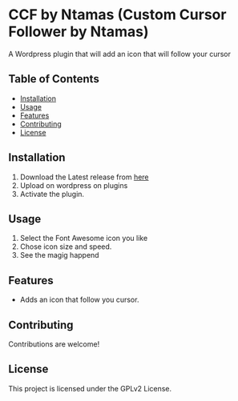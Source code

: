 ﻿# CCF by Ntamas (Custom Cursor Follower by Ntamas)

A Wordpress plugin that will add an icon that will follow your cursor

## Table of Contents

- <a href="#installation">Installation</a>
- <a href="#usage">Usage</a>
- <a href="#features">Features </a>
- <a href="#contributing">Contributing </a>
- <a href="#license">License</a>

## Installation

1. Download the Latest release from <a href="https://github.com/ntamasM/CCF-by-Ntamas/releases/latest">here</a>
2. Upload on wordpress on plugins
3. Activate the plugin.

## Usage

1. Select the Font Awesome icon you like
2. Chose icon size and speed.
3. See the magig happend

## Features

- Adds an icon that follow you cursor.

## Contributing

Contributions are welcome!

## License

This project is licensed under the GPLv2 License.
